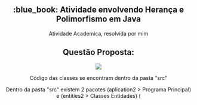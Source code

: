 <h2 align="center">:blue_book: Atividade envolvendo Herança e Polimorfismo em Java</h2>
<p align="center">Atividade Academica, resolvida por mim</p>

<h2 align="center"> Questão Proposta: </h2>
<p align="center"><image src="Atividade.PNG"></p>
<p align="center">Código das classes se encontram dentro da pasta "src"</p>
<p align="center">Dentro da pasta "src" existem 2 pacotes (aplication2 > Programa Principal) e (entities2 > Classes Entidades) (</p>

